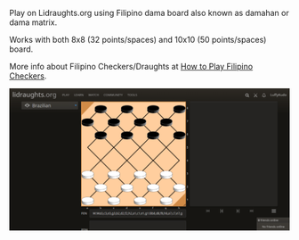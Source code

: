 Play on Lidraughts.org using Filipino dama board also known as damahan or dama matrix.

Works with both 8x8 (32 points/spaces) and 10x10 (50 points/spaces) board.

More info about Filipino Checkers/Draughts at [How to Play Filipino Checkers](https://luffykudo.wordpress.com/2024/03/11/how-to-play-filipino-checkers/).

![Filipino checkers draughts damahan dama matrix board on Lidraughts screenshot](https://raw.githubusercontent.com/LuffyKudo/Lidraught-Themes/main/Filipino%20Dama%20Board/Lidraughts%20Dama%20Matrix%20(32)%20Screenshot.bmp)
